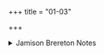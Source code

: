 +++
title = "01-03"

+++

<details><summary>Jamison Brereton Notes</summary>

The first word of the refrain, tárat, is grammatically ambiguous. It can be a 3rd sg. injunc. and is so taken by, e.g., Grassmann, Geldner, Lubotsky, and Lowe (Part. 281); certainly the same form in the same position in IX.107.15 tárat samudrám “he crosses the sea” is most probably a finite injunc. However, flg. one of Oldenberg’s possibilities, with AiG II.2.164 and apparently Renou (judging from his tr. “en traversant”) I prefer to take it as a neut. sg. pres.

part. in adverbial usage, in part because beginning and ending this short pāda-length refrain with two finite verbs, one injunc., one pres. indic., seems clunky: tárat sá mandī́dhāvati.

For another pāda-initial form in -at that I take as a participle see disc. of bhárat ad IX.52.1.

As to what Soma is crossing, it is most likely the waters (cf. ap-túr- IX.61.13, 63.5, 21), as suggested by Geldner, Renou, et al. - in this case perhaps the waters with which the stalk is swelled. Or, given IX.59.3b víśvāni duritā́tara in the immediately following hymn, it could be “all difficult passages.”
</details>
